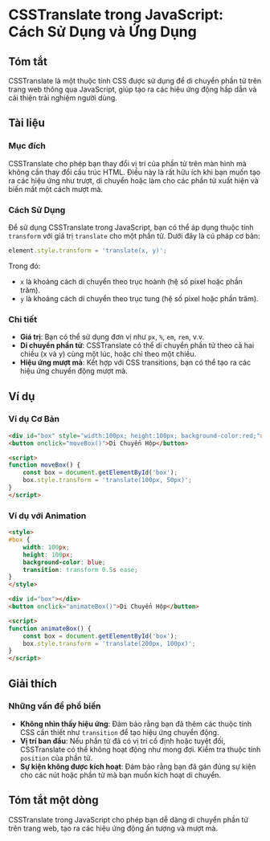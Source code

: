 <!--
Meta Description: # CSSTranslate trong JavaScript: Cách Sử Dụng và Ứng Dụng ## Tóm tắt CSSTranslate là một thuộc tính CSS được sử dụng để di chuyển phần tử trên trang w...
Meta Keywords: chuyển, phần, bạn, box, ứng
-->

# CSSTranslate trong JavaScript: Cách Sử Dụng và Ứng Dụng

## Tóm tắt
CSSTranslate là một thuộc tính CSS được sử dụng để di chuyển phần tử trên trang web thông qua JavaScript, giúp tạo ra các hiệu ứng động hấp dẫn và cải thiện trải nghiệm người dùng.

## Tài liệu
### Mục đích
CSSTranslate cho phép bạn thay đổi vị trí của phần tử trên màn hình mà không cần thay đổi cấu trúc HTML. Điều này là rất hữu ích khi bạn muốn tạo ra các hiệu ứng như trượt, di chuyển hoặc làm cho các phần tử xuất hiện và biến mất một cách mượt mà.

### Cách Sử Dụng
Để sử dụng CSSTranslate trong JavaScript, bạn có thể áp dụng thuộc tính `transform` với giá trị `translate` cho một phần tử. Dưới đây là cú pháp cơ bản:

```javascript
element.style.transform = 'translate(x, y)';
```

Trong đó:
- `x` là khoảng cách di chuyển theo trục hoành (hệ số pixel hoặc phần trăm).
- `y` là khoảng cách di chuyển theo trục tung (hệ số pixel hoặc phần trăm).

### Chi tiết
- **Giá trị**: Bạn có thể sử dụng đơn vị như `px`, `%`, `em`, `rem`, v.v.
- **Di chuyển phần tử**: CSSTranslate có thể di chuyển phần tử theo cả hai chiều (x và y) cùng một lúc, hoặc chỉ theo một chiều.
- **Hiệu ứng mượt mà**: Kết hợp với CSS transitions, bạn có thể tạo ra các hiệu ứng chuyển động mượt mà.

## Ví dụ
### Ví dụ Cơ Bản
```html
<div id="box" style="width:100px; height:100px; background-color:red;"></div>
<button onclick="moveBox()">Di Chuyển Hộp</button>

<script>
function moveBox() {
    const box = document.getElementById('box');
    box.style.transform = 'translate(100px, 50px)';
}
</script>
```

### Ví dụ với Animation
```html
<style>
#box {
    width: 100px;
    height: 100px;
    background-color: blue;
    transition: transform 0.5s ease;
}
</style>

<div id="box"></div>
<button onclick="animateBox()">Di Chuyển Hộp</button>

<script>
function animateBox() {
    const box = document.getElementById('box');
    box.style.transform = 'translate(200px, 100px)';
}
</script>
```

## Giải thích
### Những vấn đề phổ biến
- **Không nhìn thấy hiệu ứng**: Đảm bảo rằng bạn đã thêm các thuộc tính CSS cần thiết như `transition` để tạo hiệu ứng chuyển động.
- **Vị trí ban đầu**: Nếu phần tử đã có vị trí cố định hoặc tuyệt đối, CSSTranslate có thể không hoạt động như mong đợi. Kiểm tra thuộc tính `position` của phần tử.
- **Sự kiện không được kích hoạt**: Đảm bảo rằng bạn đã gán đúng sự kiện cho các nút hoặc phần tử mà bạn muốn kích hoạt di chuyển.

## Tóm tắt một dòng
CSSTranslate trong JavaScript cho phép bạn dễ dàng di chuyển phần tử trên trang web, tạo ra các hiệu ứng động ấn tượng và mượt mà.